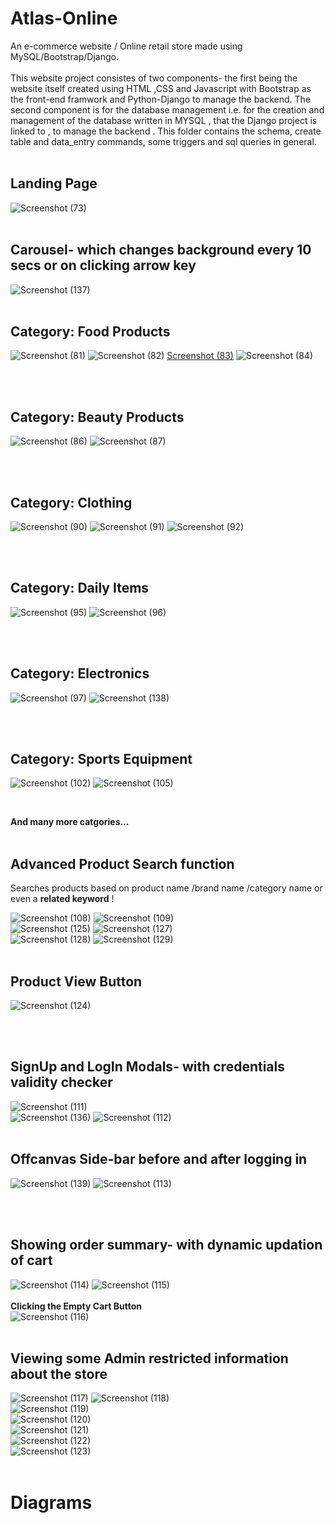 # Atlas-Online 
An e-commerce website / Online retail store made using MySQL/Bootstrap/Django.  
<br />
This website project consistes of two components- the first being the website itself created using HTML ,CSS and Javascript with Bootstrap as the front-end framwork and 
Python-Django to manage the backend. The second component is for the database management i.e. for the creation and management of the database written in MYSQL , that the Django project is linked to , to manage the backend . This folder contains the schema, create table and data_entry commands, some triggers and sql queries in general.  
<br/>

## Landing Page

![Screenshot (73)](https://user-images.githubusercontent.com/108218688/231078633-6d220041-5001-46ca-830b-b2c2b3b465be.png)
<br />
<br />

## Carousel- which changes background every 10 secs or on clicking arrow key

![Screenshot (137)](https://user-images.githubusercontent.com/108218688/231080373-bbcd93a9-805b-464a-9708-155fb3c7d5a9.png)
<br />
<br />

## Category: Food Products

![Screenshot (81)](https://user-images.githubusercontent.com/108218688/231079999-fc1a0b3b-759d-4ee8-b92a-27905872031e.png)
![Screenshot (82)](https://user-images.githubusercontent.com/108218688/231079358-c0cd5513-0df9-43d8-a6d7-7b76f61ebd72.png)
[Screenshot (83)](https://user-images.githubusercontent.com/108218688/231079485-8d305940-c004-471b-b583-3100cde9133c.png)
![Screenshot (84)](https://user-images.githubusercontent.com/108218688/231079384-96536c93-7222-4e51-9327-0da3a95d0aeb.png)

<br />
<br />

## Category: Beauty Products

![Screenshot (86)](https://user-images.githubusercontent.com/108218688/231080586-03171c96-39f8-4fba-8cb7-393a84acc21e.png)
![Screenshot (87)](https://user-images.githubusercontent.com/108218688/231080615-5b94a18f-c3a4-48af-be4d-7bc094c02e2e.png)

<br />
<br />

## Category: Clothing

![Screenshot (90)](https://user-images.githubusercontent.com/108218688/231080771-c94348ce-c714-45db-98ff-ca8ad3eaa4f4.png)
![Screenshot (91)](https://user-images.githubusercontent.com/108218688/231081326-be182096-0091-4891-a5db-dcffc8eebc73.png)
![Screenshot (92)](https://user-images.githubusercontent.com/108218688/231080868-91813753-bb34-47e9-a9df-b3d53a649bd6.png)

<br />
<br />

## Category: Daily Items

![Screenshot (95)](https://user-images.githubusercontent.com/108218688/231081407-e28dfbf6-2fdd-48f5-9b94-c036ccba6cdf.png)
![Screenshot (96)](https://user-images.githubusercontent.com/108218688/231081419-4b5e185e-5862-48af-9e3c-454bb9eb3f9d.png)

<br />
<br />

## Category: Electronics

![Screenshot (97)](https://user-images.githubusercontent.com/108218688/231083786-2201f43c-fedc-4069-b577-92d1e1595d35.png)
![Screenshot (138)](https://user-images.githubusercontent.com/108218688/231083704-174bd27a-8bf3-42f8-95fd-037ca90a447e.png)

<br />
<br />

## Category: Sports Equipment

![Screenshot (102)](https://user-images.githubusercontent.com/108218688/231083933-9ba9e970-710e-49b3-a088-1f96483993be.png)
![Screenshot (105)](https://user-images.githubusercontent.com/108218688/231083960-9c00c81a-9ea8-40b3-8cb7-51892cc2b9f1.png)

<br />

**And many more catgories...**
<br />
<br />

## Advanced Product Search function
Searches products based on product name /brand name /category name or even a **related keyword** !

![Screenshot (108)](https://user-images.githubusercontent.com/108218688/231084549-b8aa87cd-db08-4818-9683-f7b906962b04.png)
![Screenshot (109)](https://user-images.githubusercontent.com/108218688/231084577-6ba77058-9079-4cfc-99bf-36f8c4faafe9.png)  
![Screenshot (125)](https://user-images.githubusercontent.com/108218688/231084637-d79c31fc-34bd-4d1b-bcaa-4eac2f6c9f6e.png)
![Screenshot (127)](https://user-images.githubusercontent.com/108218688/231084652-20dd7196-0fdd-45ec-baec-ec22b39cf0c0.png)  
![Screenshot (128)](https://user-images.githubusercontent.com/108218688/231084667-ea7a8daf-8f12-479b-a5e6-416bfbb409fb.png)
![Screenshot (129)](https://user-images.githubusercontent.com/108218688/231084675-8dac7d52-d7f3-499a-ab2d-490f560b5e4c.png)
<br />
<br />

## Product View Button

![Screenshot (124)](https://user-images.githubusercontent.com/108218688/231087234-0aad190d-233b-4d5e-961e-33922b5e522e.png)

<br />
<br />


## SignUp and LogIn Modals- with **credentials validity checker**
![Screenshot (111)](https://user-images.githubusercontent.com/108218688/231084961-db531c77-e64b-451b-b006-dbb3e89d4d36.png)  
![Screenshot (136)](https://user-images.githubusercontent.com/108218688/231085056-3e606221-6255-4e77-b4fd-06c31d366b57.png)
![Screenshot (112)](https://user-images.githubusercontent.com/108218688/231085142-2457b8e6-0b9b-48bc-9c42-9f34695ca94c.png)
<br />
<br />

## Offcanvas Side-bar before and after logging in 
![Screenshot (139)](https://user-images.githubusercontent.com/108218688/231085701-3c7e076b-b157-46c3-a209-5fee51808b0e.png)
![Screenshot (113)](https://user-images.githubusercontent.com/108218688/231085702-e9dbe653-6e73-4e08-a66b-72246b009901.png)

<br />
<br />

## Showing order summary- with dynamic updation of cart

![Screenshot (114)](https://user-images.githubusercontent.com/108218688/231085958-0270f9aa-2614-4f6f-bd74-b369995f2e28.png)
![Screenshot (115)](https://user-images.githubusercontent.com/108218688/231085986-e1863108-ffcb-41b4-ba87-788ab58a1b7c.png)
<br />
<br />
**Clicking the Empty Cart Button**
<br />
![Screenshot (116)](https://user-images.githubusercontent.com/108218688/231085992-83f9300e-1bb0-439a-8241-1838295a69ae.png)
<br />
<br />

## Viewing some Admin restricted information about the store
![Screenshot (117)](https://user-images.githubusercontent.com/108218688/231086877-f3c6a3e3-94c2-472b-9c37-5fd9406ce3a4.png)
![Screenshot (118)](https://user-images.githubusercontent.com/108218688/231086888-6719d146-247c-4129-add0-3ffe0206fdfc.png)  
![Screenshot (119)](https://user-images.githubusercontent.com/108218688/231086905-34ee4971-6fce-40f0-a6f4-e612e7ebbee0.png)  
![Screenshot (120)](https://user-images.githubusercontent.com/108218688/231086917-16a20b01-674a-4602-bb1a-9186b4dbd280.png)  
![Screenshot (121)](https://user-images.githubusercontent.com/108218688/231086931-19cfd4f6-e17c-4a84-b3e0-4bc2b36b472d.png)  
![Screenshot (122)](https://user-images.githubusercontent.com/108218688/231086832-ba6f019b-26e4-4cca-b49c-bb5a3bf7ec79.png)  
![Screenshot (123)](https://user-images.githubusercontent.com/108218688/231086985-b8430b91-773c-4054-908a-78db6d3ab5e2.png)
<br />
<br />

# Diagrams





